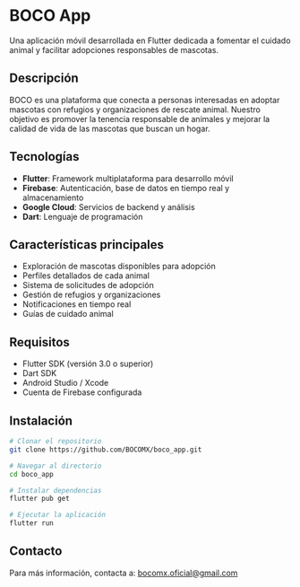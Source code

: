 # BOCO App

Una aplicación móvil desarrollada en Flutter dedicada a fomentar el cuidado animal y facilitar adopciones responsables de mascotas.

## Descripción

BOCO es una plataforma que conecta a personas interesadas en adoptar mascotas con refugios y organizaciones de rescate animal. Nuestro objetivo es promover la tenencia responsable de animales y mejorar la calidad de vida de las mascotas que buscan un hogar.

## Tecnologías

- **Flutter**: Framework multiplataforma para desarrollo móvil
- **Firebase**: Autenticación, base de datos en tiempo real y almacenamiento
- **Google Cloud**: Servicios de backend y análisis
- **Dart**: Lenguaje de programación

## Características principales

- Exploración de mascotas disponibles para adopción
- Perfiles detallados de cada animal
- Sistema de solicitudes de adopción
- Gestión de refugios y organizaciones
- Notificaciones en tiempo real
- Guías de cuidado animal

## Requisitos

- Flutter SDK (versión 3.0 o superior)
- Dart SDK
- Android Studio / Xcode
- Cuenta de Firebase configurada

## Instalación
```bash
# Clonar el repositorio
git clone https://github.com/BOCOMX/boco_app.git

# Navegar al directorio
cd boco_app

# Instalar dependencias
flutter pub get

# Ejecutar la aplicación
flutter run
```

## Contacto

Para más información, contacta a: bocomx.oficial@gmail.com
